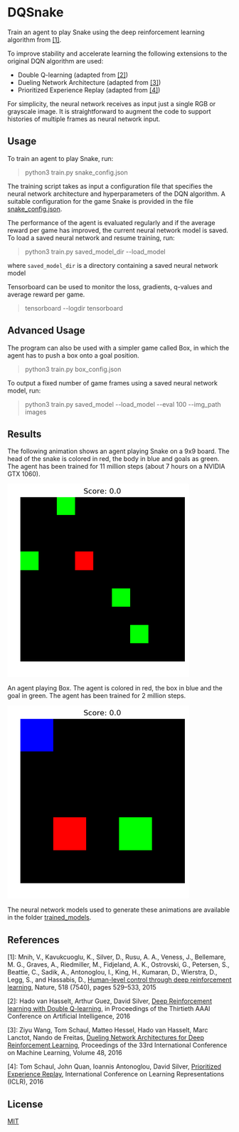 # DQSnake
Train an agent to play Snake using the deep reinforcement learning algorithm from [[1]](#paper1).

To improve stability and accelerate learning the following extensions to the original DQN algorithm are used:
* Double Q-learning (adapted from [[2]](#paper2))
* Dueling Network Architecture (adapted from [[3]](#paper3))
* Prioritized Experience Replay (adapted from [[4]](#paper4))

For simplicity, the neural network receives as input just a single RGB or grayscale image. It is straightforward to augment the code to support histories of multiple frames as neural network input.

## Usage
To train an agent to play Snake, run:

> python3 train.py snake_config.json

The training script takes as input a configuration file that specifies the neural network architecture and hyperparameters of the DQN algorithm. A  suitable configuration for the game Snake is provided in the file [snake_config.json](snake_config.json).

The performance of the agent is evaluated regularly and if the average reward per game has improved, the current neural network model is saved. To load a saved neural network and resume training, run:

> python3 train.py saved_model_dir --load_model

where `saved_model_dir` is a directory containing a saved neural network model

Tensorboard can be used to monitor the loss, gradients, q-values and average reward per game.

> tensorboard --logdir tensorboard

## Advanced Usage

The program can also be used with a simpler game called Box, in which the agent has to push a box onto a goal position.

> python3 train.py box_config.json

To output a fixed number of game frames using a saved neural network model, run:

> python3 train.py saved_model --load_model --eval 100 --img_path images

## Results

The following animation shows an agent playing Snake on a 9x9 board. The head of the snake is colored in red, the body in blue and goals as green. The agent has been trained for 11 million steps (about 7 hours on a NVIDIA GTX 1060).

![](snake.gif)

An agent playing Box. The agent is colored in red, the box in blue and the goal in green. The agent has been trained for 2 million steps.

![](box.gif)

The neural network models used to generate these animations are available in the folder [trained_models](trained_models).

## References
<a name="paper1">[1]</a>: Mnih,  V.,  Kavukcuoglu,  K.,  Silver,  D.,  Rusu,  A. A.,  Veness, J., Bellemare, M. G., Graves, A., Riedmiller, M.,
Fidjeland, A. K., Ostrovski, G., Petersen, S., Beattie, C.,
Sadik, A., Antonoglou, I., King, H., Kumaran, D., Wierstra, D., Legg, S., and Hassabis, D., [Human-level control through deep reinforcement learning](https://web.stanford.edu/class/psych209/Readings/MnihEtAlHassibis15NatureControlDeepRL.pdf), Nature, 518 (7540), pages 529–533, 2015

<a name="paper2">[2]</a>: Hado van Hasselt, Arthur Guez, David Silver, [Deep Reinforcement learning with Double Q-learning](https://arxiv.org/abs/1509.06461), in Proceedings of the Thirtieth AAAI Conference on Artificial Intelligence, 2016

<a name="paper3">[3]</a>: Ziyu Wang, Tom Schaul, Matteo Hessel, Hado van Hasselt, Marc Lanctot, Nando de Freitas, [Dueling Network Architectures for Deep Reinforcement Learning](https://arxiv.org/abs/1511.06581), Proceedings of the 33rd International Conference on Machine Learning, Volume 48, 2016

<a name="paper4">[4]</a>: Tom Schaul, John Quan, Ioannis Antonoglou, David Silver, [Prioritized Experience Replay](https://arxiv.org/abs/1511.05952), International Conference on Learning Representations (ICLR), 2016

## License

[MIT](LICENSE)

